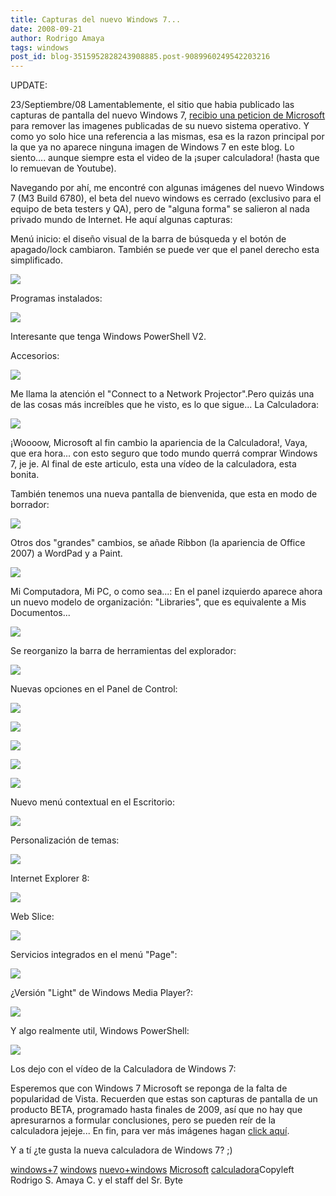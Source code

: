 ```yaml
---
title: Capturas del nuevo Windows 7...
date: 2008-09-21
author: Rodrigo Amaya
tags: windows
post_id: blog-3515952828243908885.post-9089960249542203216
---
```


UPDATE:

23/Septiembre/08 Lamentablemente,
      el sitio que habia publicado las capturas de pantalla del nuevo Windows 7, [recibio una peticion de Microsoft](http://www.thinknext.net/archives/2281)
      para remover las imagenes publicadas de su nuevo sistema operativo. Y como yo solo hice una
      referencia a las mismas, esa es la razon principal por la que ya no aparece ninguna imagen de
      Windows 7 en este blog. Lo siento.... aunque siempre esta el video de la ¡super calculadora!
      (hasta que lo remuevan de Youtube).

Navegando por ahí, me
      encontré con algunas imágenes del nuevo Windows 7 (M3 Build 6780), el beta del nuevo windows
      es cerrado (exclusivo para el equipo de beta testers y QA), pero de "alguna forma" se salieron
      al nada privado mundo de Internet. He aquí algunas capturas:

Menú inicio: el
      diseño visual de la barra de búsqueda y el botón de apagado/lock cambiaron. También se puede
      ver que el panel derecho esta simplificado.

![](http://www.thinknext.net/content/2008/09/win7/start-menu.png)

 Programas
      instalados:

![](http://www.thinknext.net/content/2008/09/win7/start-programs.png)

 Interesante que tenga Windows PowerShell
      V2.

Accesorios:

![](http://www.thinknext.net/content/2008/09/win7/start-accessories.png)

 Me llama la atención el "Connect to a
      Network Projector".Pero quizás una de las cosas más increíbles que he visto, es lo que
      sigue...
La Calculadora:

![](http://www.thinknext.net/content/2008/09/win7/calculator.png)

 ¡Woooow, Microsoft al fin cambio la apariencia
      de la Calculadora!, Vaya, que era hora... con esto seguro que todo mundo querrá comprar
      Windows 7, je je. Al final de este articulo, esta una vídeo de la calculadora, esta
      bonita.

También tenemos una nueva pantalla de bienvenida, que esta en modo de borrador:

![](http://www.thinknext.net/content/2008/09/win7/welcome.png)

 Otros dos "grandes" cambios, se añade Ribbon (la apariencia de Office 2007) a WordPad y a Paint.

![](http://www.thinknext.net/content/2008/09/win7/wordpad.png)

 Mi
      Computadora, Mi PC, o como sea...:
En el panel izquierdo aparece ahora
      un nuevo modelo de organización: "Libraries", que es equivalente a Mis Documentos...

![](http://www.thinknext.net/content/2008/09/win7/computer.png)

 Se
      reorganizo la barra de herramientas del explorador:

![](http://www.thinknext.net/content/2008/09/win7/Computer-menu1.png)

 Nuevas opciones en el Panel de Control:

![](http://www.thinknext.net/content/2008/09/win7/cp-sysicon.png)

 ![](http://www.thinknext.net/content/2008/09/win7/cp-sysicon-window.png)

 ![](http://www.thinknext.net/content/2008/09/win7/cp-loc.png)

 ![](http://www.thinknext.net/content/2008/09/win7/cp-cre.png)

 ![](http://www.thinknext.net/content/2008/09/win7/cp-bio.png)

Nuevo menú
      contextual en el Escritorio:

![](http://www.thinknext.net/content/2008/09/win7/desktop-context-menu.png)

Personalización de temas:

 ![](http://www.thinknext.net/content/2008/09/win7/desktop-personlize.png)

 Internet Explorer
      8:

![](http://www.thinknext.net/content/2008/09/win7/ie8-2-error-message.png)

 Web
      Slice:

![](http://www.thinknext.net/content/2008/09/win7/ie8-3-webslice.png)

 Servicios
      integrados en el menú "Page":

![](http://www.thinknext.net/content/2008/09/win7/ie8-4-page.png)

¿Versión "Light" de Windows Media
      Player?:

![](http://www.thinknext.net/content/2008/09/win7/light-wmping.png)

Y algo realmente util, Windows PowerShell:

![](http://www.thinknext.net/content/2008/09/win7/powershell.png)

Los dejo con el vídeo de la Calculadora de Windows 7:

Esperemos
      que con Windows 7 Microsoft se reponga de la falta de popularidad de Vista.
Recuerden que estas son capturas de pantalla de un producto BETA, programado hasta
      finales de 2009, así que no hay que apresurarnos a formular conclusiones, pero se pueden reír
      de la calculadora jejeje... En fin, para ver más imágenes hagan [click aquí](http://www.thinknext.net/).

Y a tí ¿te
      gusta la nueva calculadora de Windows 7? ;)

[windows+7](http://www.blogalaxia.com/tags/windows+7) [windows](http://www.blogalaxia.com/tags/windows) [nuevo+windows](http://www.blogalaxia.com/tags/nuevo+windows) [Microsoft](http://www.blogalaxia.com/tags/microsoft) [calculadora](http://www.blogalaxia.com/tags/calculadora)Copyleft Rodrigo S. Amaya C. y el staff del Sr.
      Byte